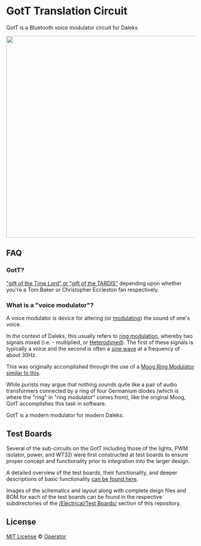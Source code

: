 # GotT Translation Circuit 

GotT is a Bluetooth voice modulator circuit for Daleks

<img src="https://s3.amazonaws.com/media.noctivore.com/FrazerHines_Rel.jpg" width="540">

## FAQ

### GotT?

["gift of the Time Lord" or "gift of the TARDIS"](http://tardis.wikia.com/wiki/Translation_circuit) depending upon whether you're a Tom Baker or Christopher Eccleston fan respectively.

### What is a "voice modulator"?

A voice modulator is device for altering (or [modulating](https://en.wikipedia.org/wiki/Modulation)) the sound of one's voice.

In the context of Daleks, this usually refers to [ring modulation](https://en.wikipedia.org/wiki/Ring_modulation), whereby two signals mixed (i.e. - multiplied, or [Heterodyned](https://en.wikipedia.org/wiki/Heterodyne)). The first of these signals is typically a voice and the second is often a [sine wave](https://en.wikipedia.org/wiki/Sine_wave) at a frequency of about 30Hz.

This was originally accomplished through the use of a [Moog Ring Modulator similar to this](http://www.moogmusic.com/products/moogerfoogers/mf-102-ring-modulator).

While purists may argue that nothing sounds quite like a pair of audio transformers connected by a ring of four Germanium diodes (which is where the "ring" in "ring modulator" comes from), like the original Moog, GotT accomplishes this task in software.

GotT is a modern modulator for modern Daleks.

## Test Boards

Several of the sub-circuits on the GotT including those of the lights, PWM isolator, power, and WT32i were first constructed at test boards to ensure proper concept and functionality prior to integration into the larger design.

A detailed overview of the test boards, their functionality, and deeper descriptions of basic functionality [can be found here](https://noctivore.com/2016/06/12/gott-translation-circuit/).

Images of the schematics and layout along with complete deign files and BOM for each of the test boards can be found in the respective subdirectories of the [/Electrical/Test Boards/](https://github.com/EmbeddedDesign/GotT-Translation-Circuit/tree/master/Electrical/Test%20Boards) section of this repository.

## License

[MIT License](LICENSE) © [Operator](https://github.com/EmbeddedDesign)